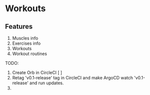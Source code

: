 # Workouts

## Features
1. Muscles info
2. Exercises info
3. Workouts
4. Workout routines

TODO:
1. Create Orb in CircleCI [ ]
2. Retag 'v0.1-release' tag in CircleCI and make ArgoCD watch 'v0.1-release' and run updates.
3.
